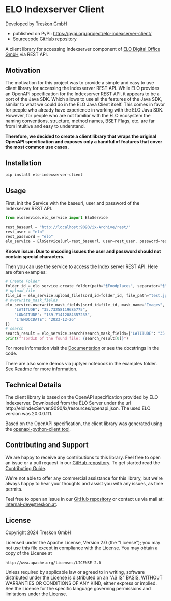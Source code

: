 # ELO Indexserver Client

Developed by [Treskon GmbH](https://treskon.at/) 
* published on PyPI: https://pypi.org/project/elo-indexserver-client/ 
* Sourcecode [GitHub repository](https://github.com/treskon/elo-indexserver-client)

A client library for accessing Indexserver component of [ELO Digital Office GmbH](https://www.elo.com/de-at.html) via
REST API.

## Motivation

The motivation for this project was to provide a simple and easy to use client library for accessing the Indexserver
REST API.
While ELO provides an OpenAPI specification for the Indexserver REST API, it appears to be a port of the Java SDK.
Which allows to use all the features of the Java SDK, similar to what we could do in the ELO Java Client itself.
This comes in favor for people who already have experience in working with the ELO Java SDK.
However, for people who are not familiar with the ELO ecosystem the naming conventions, structure, method names, BSET
Flags, etc. are far from intuitive and easy to understand.

**Therefore, we decided to create a client library that wraps the original OpenAPI specification and exposes only a
handful of features that cover the most common use cases.**

## Installation

```bash
pip install elo-indexserver-client
```

## Usage

First, init the Service with the baseurl, user and password of the Indexserver REST API.

```python
from eloservice.elo_service import EloService

rest_baseurl = "http://localhost:9090/ix-Archive/rest/"
rest_user = "elo"
rest_password = "elo"
elo_service = EloService(url=rest_baseurl, user=rest_user, password=rest_password)
```

**Known issue: Due to encoding issues the user and password should not contain special characters.**

Then you can use the service to access the Index server REST API.
Here are often examples:

```python
# Create Folder 
folder_id = elo_service.create_folder(path="¶Foodplaces", separator="¶")
# upload_file
file_id = elo_service.upload_file(sord_id=folder_id, file_path="test.jpg", file_name="ichiran_ramen.jpg")
# overwrite_mask_fields
elo_service.overwrite_mask_fields(sord_id=file_id, mask_name="Images", metadata={
    "LATITUDE": "35.73258119685775",
    "LONGITUDE": "139.71412884357233",
    "ITEMDOCDATE": "2023-12-26"
})
# search
search_result = elo_service.search(search_mask_fields={"LATITUDE": "35.73258119685775"}, max_results=1)
print(f"sordID of the found file: {search_result[0]}")
```

For more information visit the [Documentation](https://treskon.github.io/elo-indexserver-client/) or see the
docstrings in the code.

There are also some demos via juptyer notebook in the examples folder.
See [Readme](examples/Readme.md) for more information.

## Technical Details

The client library is based on the OpenAPI specification provided by ELO Indexserver. Downloaded from the ELO Server
under the url http://eloIndexServer:9090/ix/resources/openapi.json.
The used ELO version was 20.0.0.111.

Based on the OpenAPI specification, the client library was generated using
the [openapi-python-client tool](https://github.com/openapi-generators/openapi-python-client).

## Contributing and Support

We are happy to receive any contributions to this library. Feel free to open an issue or a pull request in our
[GitHub repository](https://github.com/treskon/elo-indexserver-client). To get started read the [Contributing Guide](CONTRIBUTING.md).

We're not able to offer any commercial assistance for this library, but we're always happy to hear your thoughts and
assist you with any issues, as time permits.

Feel free to open an issue in our [GitHub repository](https://github.com/treskon/elo-indexserver-client) or contact us
via mail at: internal-dev@treskon.at.

## License

Copyright 2024 Treskon GmbH

Licensed under the Apache License, Version 2.0 (the "License");
you may not use this file except in compliance with the License.
You may obtain a copy of the License at

    http://www.apache.org/licenses/LICENSE-2.0

Unless required by applicable law or agreed to in writing, software
distributed under the License is distributed on an "AS IS" BASIS,
WITHOUT WARRANTIES OR CONDITIONS OF ANY KIND, either express or implied.
See the License for the specific language governing permissions and
limitations under the License.
